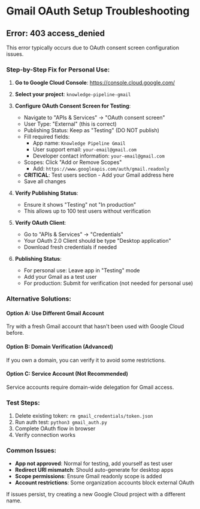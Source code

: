 # Gmail OAuth Setup Troubleshooting

## Error: 403 access_denied

This error typically occurs due to OAuth consent screen configuration issues.

### Step-by-Step Fix for Personal Use:

1. **Go to Google Cloud Console**: https://console.cloud.google.com/
2. **Select your project**: `knowledge-pipeline-gmail`

3. **Configure OAuth Consent Screen for Testing**:
   - Navigate to "APIs & Services" → "OAuth consent screen"
   - User Type: "External" (this is correct)
   - Publishing Status: Keep as "Testing" (DO NOT publish)
   - Fill required fields:
     - App name: `Knowledge Pipeline Gmail`
     - User support email: `your-email@gmail.com`
     - Developer contact information: `your-email@gmail.com`
   - Scopes: Click "Add or Remove Scopes"
     - Add: `https://www.googleapis.com/auth/gmail.readonly`
   - **CRITICAL**: Test users section - Add your Gmail address here
   - Save all changes

4. **Verify Publishing Status**:
   - Ensure it shows "Testing" not "In production"
   - This allows up to 100 test users without verification

4. **Verify OAuth Client**:
   - Go to "APIs & Services" → "Credentials"
   - Your OAuth 2.0 Client should be type "Desktop application"
   - Download fresh credentials if needed

5. **Publishing Status**:
   - For personal use: Leave app in "Testing" mode
   - Add your Gmail as a test user
   - For production: Submit for verification (not needed for personal use)

### Alternative Solutions:

#### Option A: Use Different Gmail Account
Try with a fresh Gmail account that hasn't been used with Google Cloud before.

#### Option B: Domain Verification (Advanced)
If you own a domain, you can verify it to avoid some restrictions.

#### Option C: Service Account (Not Recommended)
Service accounts require domain-wide delegation for Gmail access.

### Test Steps:
1. Delete existing token: `rm gmail_credentials/token.json`
2. Run auth test: `python3 gmail_auth.py`
3. Complete OAuth flow in browser
4. Verify connection works

### Common Issues:
- **App not approved**: Normal for testing, add yourself as test user
- **Redirect URI mismatch**: Should auto-generate for desktop apps
- **Scope permissions**: Ensure Gmail readonly scope is added
- **Account restrictions**: Some organization accounts block external OAuth

If issues persist, try creating a new Google Cloud project with a different name.